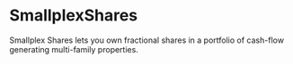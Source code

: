 # SmallplexShares
Smallplex Shares lets you own fractional shares in a portfolio of cash-flow generating multi-family properties.

